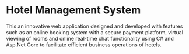 # Hotel Management System
This an innovative web application designed and developed with features such as an online booking system with a secure payment platform, virtual viewing of rooms and online real-time chat functionality using C# and Asp.Net Core to facilitate efficient business operations of hotels. 

